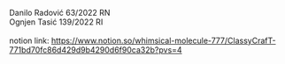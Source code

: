 Danilo Radović 63/2022 RN<br />
Ognjen Tasić 139/2022 RI<br />
<br />
notion link: https://www.notion.so/whimsical-molecule-777/ClassyCrafT-771bd70fc86d429d9b4290d6f90ca32b?pvs=4 
